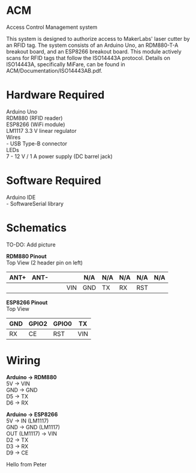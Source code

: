 # ACM
Access Control Management system

This system is designed to authorize access to MakerLabs' laser cutter by an RFID tag. The system consists of an Arduino Uno, an RDM880-T-A breakout board, and an ESP8266 breakout board. This module actively scans for RFID tags that follow the ISO14443A protocol. Details on ISO14443A, specifically MiFare, can be found in ACM/Documentation/ISO14443AB.pdf.


# Hardware Required
Arduino Uno  
RDM880 (RFID reader)  
ESP8266 (WiFi module)  
LM1117 3.3 V linear regulator  
Wires  
	- USB Type-B connector  
LEDs  
7 - 12 V / 1 A power supply (DC barrel jack)  


# Software Required
Arduino IDE  
	- SoftwareSerial library  
  
# Schematics
TO-DO: Add picture

__RDM880 Pinout__  
Top View (2 header pin on left)  

 ANT+ | ANT- | | | | N/A | N/A | N/A | N/A | N/A   
 --- | --- | --- | --- | --- | --- | --- | --- | --- | --- 
 | | | | | VIN	| GND |	TX | RX | RST   


__ESP8266 Pinout__  
Top View  

GND | GPIO2 | GPIO0 | TX 
--- | --- | --- | ---
RX | CE | RST | VIN


# Wiring
__Arduino -> RDM880__  
5V -> VIN  
GND -> GND  
D5 -> TX  
D6 -> RX  

__Arduino -> ESP8266__  
5V -> IN (LM1117)  
GND -> GND (LM1117)  
OUT (LM1117) -> VIN  
D2 -> TX  
D3 -> RX  
D9 -> CE  

Hello from Peter